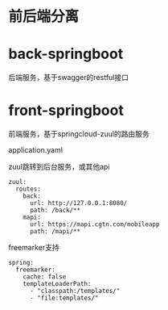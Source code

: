 

# 前后端分离

# back-springboot

后端服务，基于swagger的restful接口


# front-springboot

前端服务，基于springcloud-zuul的路由服务

application.yaml

zuul跳转到后台服务，或其他api
```
zuul:
  routes:
    back:
      url: http://127.0.0.1:8080/
      path: /back/**
    mapi:
      url: https://mapi.cgtn.com/mobileapp
      path: /mapi/**
```

freemarker支持
```
spring:
  freemarker:
    cache: false
    templateLoaderPath:
      - "classpath:/templates/"
      - "file:templates/"

```
